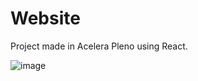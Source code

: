 # Website
Project made in Acelera Pleno using React.

![image](https://github.com/MayzaAlv/Website/assets/89316731/fca14ded-b792-4448-ba65-7d0b6e8a93af)

